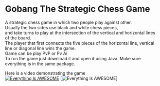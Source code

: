# Gobang The Strategic Chess Game
A strategic chess game in which two people play against other.                   
Usually the two sides use black and white chess pieces,             
and take turns to play at the intersection of the vertical and horizontal lines of the board.               
The player that first connects the five pieces of the horizontal line, vertical line or diagonal line wins the game.                
Game can be play PvP or Pv Ai                           
To run the game just download it and open it using Java. Make sure everything is in the same package.                

Here is a video demonstrating the game                                          
[![Everything Is AWESOME](https://imgur.com/Xp2eGed.png)](https://www.youtube.com/watch?v=X4fwPOu4OhU "Everything Is AWESOME")
[![Everything Is AWESOME](https://imgur.com/Xp2eGed.png)]
